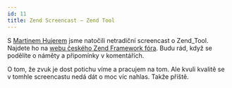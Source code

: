 ```yaml
---
id: 11
title: Zend Screencast – Zend Tool
---
```


S [Martinem Hujerem](http://www.hujer.org/) jsme natočili netradiční screencast o Zend_Tool. Najdete ho na [webu českého Zend Framework fóra](http://www.zendframework.cz/navody/zend_tool-instalace-a-pouziti-screencast/). Budu rád, když se podělíte o náměty a připomínky v komentářích.

O tom, že zvuk je dost potichu víme a pracujem na tom. Ale kvuli kvalitě se v tomhle screencastu nedá dát o moc víc nahlas. Takže příště.
